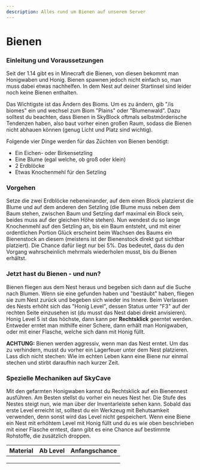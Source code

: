 ```yaml
---
description: Alles rund um Bienen auf unserem Server
---
```


# Bienen

### Einleitung und Voraussetzungen

Seit der 1.14 gibt es in Minecraft die Bienen, von diesen bekommt man Honigwaben und Honig. Bienen spawnen jedoch nicht einfach so, man muss dabei etwas nachhelfen. In dem Nest auf deiner Startinsel sind leider noch keine Bienen enthalten.

Das Wichtigste ist das Ändern des Bioms. Um es zu ändern, gib "/is biomes" ein und wechsel zum Biom "Plains" oder "Blumenwald". Dazu solltest du beachten, dass Bienen in SkyBlock oftmals selbstmörderische Tendenzen haben, also baut vorher einen großen Raum, sodass die Bienen nicht abhauen können (genug Licht und Platz sind wichtig).

Folgende vier Dinge werden für das Züchten von Bienen benötigt:

* Ein Eichen- oder Birkensetzling
* Eine Blume (egal welche, ob groß oder klein)
* 2 Erdblöcke
* Etwas Knochenmehl für den Setzling

### Vorgehen

Setze die zwei Erdblöcke nebeneinander, auf dem einen Block platzierst die Blume und auf dem anderen den Setzling (die Blume muss neben dem Baum stehen, zwischen Baum und Setzling darf maximal ein Block sein, beides muss auf der gleichen Höhe stehen). Nun wendest du so lange Knochenmehl auf den Setzling an, bis ein Baum entsteht, und mit einer ordentlichen Portion Glück erscheint beim Wachsen des Baums ein Bienenstock an diesem (meistens ist der Bienenstock direkt gut sichtbar platziert). Die Chance dafür liegt nur bei 5%. Das bedeutet, dass du den Vorgang wahrscheinlich mehrmals wiederholen musst, bis du Bienen erhältst.

### Jetzt hast du Bienen - und nun?

Bienen fliegen aus dem Nest heraus und begeben sich dann auf die Suche nach Blumen. Wenn sie eine gefunden haben und "bestäubt" haben, fliegen sie zum Nest zurück und begeben sich wieder ins Innere. Beim Verlassen des Nests erhöht sich das "Honig Level", dessen Status unter "F3" auf der rechten Seite einzusehen ist (du musst das Nest dabei direkt anvisieren). Honig Level 5 ist das höchste, dann kann per **Rechtsklick** geerntet werden. Entweder erntet man mithilfe einer Schere, dann erhält man Honigwaben, oder mit einer Flasche, welche sich dann mit Honig füllt.

**ACHTUNG:** Bienen werden aggressiv, wenn man das Nest erntet. Um das zu verhindern, musst du vorher ein Lagerfeuer unter dem Nest platzieren. Lass dich nicht stechen: Wie im echten Leben kann eine Biene nur einmal stechen und stirbt daraufhin nach kurzer Zeit.

### Spezielle Mechaniken auf SkyCave

Mit den gefarmten Honigwaben kannst du Rechtsklick auf ein Bienennest ausführen. Am Besten stellst du vorher ein neues Nest her. Die Stufe des Nestes steigt nun, wie man über der Inventarleiste sehen kann. Sobald das erste Level erreicht ist, solltest du ein Werkzeug mit Behutsamkeit verwenden, denn sonst wird das Level nicht gespeichert. Wenn eine Biene ein Nest mit erhöhtem Level mit Honig füllt und du es wie oben beschrieben mit einer Flasche erntest, dann gibt es eine Chance auf bestimmte Rohstoffe, die zusätzlich droppen.

| Material | Ab Level | Anfangschance |
| -------- | -------- | ------------- |
|          |          |               |
|          |          |               |
|          |          |               |
